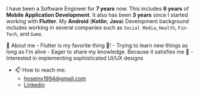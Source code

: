 I have been a Software Engineer for **7 years** now. This includes **6 years** of **Mobile Application Development**. It also has been **3 years** since I started working with **Flutter**.
My **Android** (**Kotlin**, **Java**) Development background includes working in several companies such as `Social Media`, `Health`, `Fin-Tech`, and `Game`.

🤗 About me
    - Flutter is my favorite thing 💙!
    - Trying to learn new things as long as I'm alive
    - Eager to share my knowledge. Because it satisfies me 🥳
    - Interested in implementing sophisticated UI/UX designs
    

* 📫 How to reach me:
    * hoseinv1994@gmail.com
    * [Linkedin](https://www.linkedin.com/in/hosein-varmazyar-5a1909130)
  
<br />
